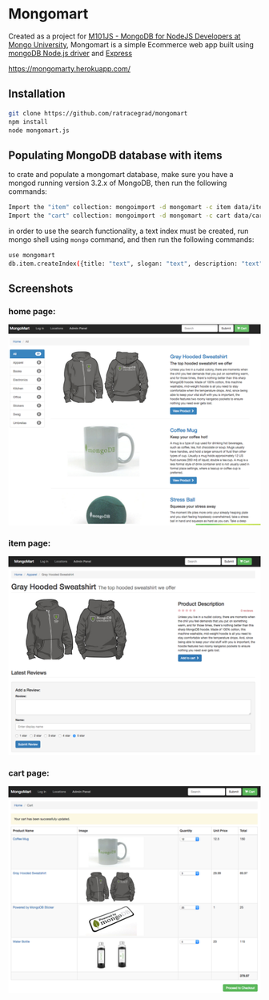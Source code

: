 # Mongomart
Created as a project for [M101JS - MongoDB for NodeJS Developers at Mongo University](https://university.mongodb.com/courses/M101JS/about), Mongomart is a simple Ecommerce web app built using [mongoDB Node.js driver](https://mongodb.github.io/node-mongodb-native/) and [Express](https://expressjs.com/)

https://mongomarty.herokuapp.com/


## Installation
```bash
git clone https://github.com/ratracegrad/mongomart
npm install
node mongomart.js
```

## Populating MongoDB database with items
to crate and populate a mongomart database, make sure you have a mongod running version 3.2.x of MongoDB,
then run the following commands:

```bash
Import the "item" collection: mongoimport -d mongomart -c item data/items.json
Import the "cart" collection: mongoimport -d mongomart -c cart data/cart.json
```

in order to use the search functionality, a text index must be created, run mongo shell using `mongo` command, and then run the following commands:
```bash
use mongomart
db.item.createIndex({title: "text", slogan: "text", description: "text"})
```


## Screenshots
### home page:
![home page screenshot](/screenshots/homepage.png?raw=true)
### item page:
![item page screenshot](/screenshots/singleItem.png?raw=true)
### cart page:
![cart page screenshot](/screenshots/cart.png?raw=true)
